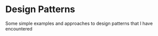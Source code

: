 # Design Patterns



Some simple examples and approaches to design patterns that I have encountered
